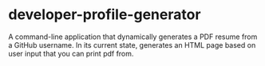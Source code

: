 # developer-profile-generator
A command-line application that dynamically generates a PDF resume from a GitHub username. In its current state, generates an HTML page based on user input that you can print pdf from.
